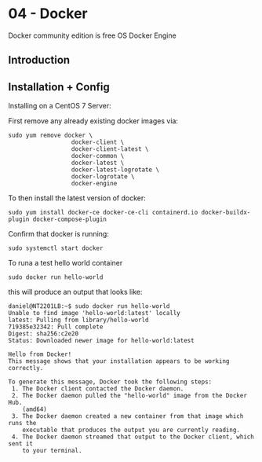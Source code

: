 # 04 - Docker

Docker community edition is free OS Docker Engine 

## Introduction 


## Installation + Config

Installing on a CentOS 7 Server: 

First remove any already existing docker images via: 

```
sudo yum remove docker \
                  docker-client \
                  docker-client-latest \
                  docker-common \
                  docker-latest \
                  docker-latest-logrotate \
                  docker-logrotate \
                  docker-engine
```
To then install the latest version of docker: 

```
sudo yum install docker-ce docker-ce-cli containerd.io docker-buildx-plugin docker-compose-plugin
```

Confirm that docker is running: 

```
sudo systemctl start docker
```
To runa a test hello world container

```
sudo docker run hello-world
```
this will produce an output that looks like: 

``` 
daniel@NT2201LB:~$ sudo docker run hello-world
Unable to find image 'hello-world:latest' locally
latest: Pulling from library/hello-world
719385e32342: Pull complete
Digest: sha256:c2e20
Status: Downloaded newer image for hello-world:latest

Hello from Docker!
This message shows that your installation appears to be working correctly.

To generate this message, Docker took the following steps:
 1. The Docker client contacted the Docker daemon.
 2. The Docker daemon pulled the "hello-world" image from the Docker Hub.
    (amd64)
 3. The Docker daemon created a new container from that image which runs the
    executable that produces the output you are currently reading.
 4. The Docker daemon streamed that output to the Docker client, which sent it
    to your terminal.
```
